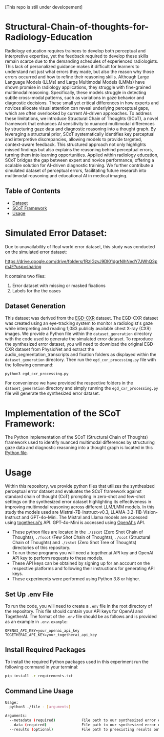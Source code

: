 [This repo is still under developement]

# Structural-Chain-of-thoughts-for-Radiology-Education

Radiology education requires trainees to develop both perceptual and interpretive expertise, yet the feedback required to develop these skills remain scarce due to the demanding schedules of experienced radiologists. This lack of personalized guidance makes it difficult for learners to understand
not just what errors they made, but also the reason why those errors occurred and how to refine their reasoning skills. Although Large Language Models (LLMs) and Large Multimodal Models (LMMs) have shown promise in radiology applications, they struggle with fine-grained multimodal reasoning. Specifically, these models struggle in detecting subtle cross-modal patterns, such as variations in gaze behavior and diagnostic decisions. These small yet critical differences in how experts and novices allocate visual attention can reveal underlying perceptual gaps, which are often overlooked by current AI-driven approaches. To address these limitations, we introduce Structural Chain of Thoughts (SCoT), a novel framework that enhances AI sensitivity to nuanced multimodal differences by structuring gaze data
and diagnostic reasoning into a thought graph. By leveraging a structural prior, SCoT systematically identifies key perceptual and interpretive discrepancies, allowing models to provide targeted, context-aware feedback. This structured approach not only highlights missed findings but also explains
the reasoning behind perceptual errors, turning them into learning opportunities. Applied within radiology education, SCoT bridges the gap between expert and novice performance, offering a scalable solution for AI-driven diagnostic training. We further contribute a simulated dataset of perceptual
errors, facilitating future research into multimodal reasoning and educational
AI in medical imaging.

## Table of Contents

- [Dataset](#dataset)
- [SCoT Framework](#framework)
- [Usage](#usage)

# Simulated Error Dataset: <a name="dataset"></a>

Due to unavailability of Real world error dataset, this study was conducted on the simulated error dataset:

https://drive.google.com/drive/folders/1RzlGzvJ9Dl01dgrNlhNedY7JWhQ3pmJE?usp=sharing

It contains two files:

1. Error dataset with missing or masked fixations
2. Labels for the the cases

## Dataset Generation

This dataset was derived from the [EGD-CXR](https://physionet.org/content/egd-cxr/1.0.0/) dataset. The EGD-CXR dataset was created using an eye-tracking system to monitor a radiologist's gaze while interpreting and reading 1,083 publicly available chest X-ray (CXR) images. We provide a Python file within the `dataset_generation` directory with the code used to generate the simulated error dataset. To reproduce the synthesized error dataset, you will need to download the original EGD-CXR dataset from PhysioNet and extract the audio_segmentation_transcripts and fixation folders as displayed within the `dataset_generation` directory. Then run the `egd_cxr_processing.py` file with the following command:

```bash
python3 egd_cxr_processing.py
```

For convenience we have provided the respective folders in the `dataset_generation` directory and simply running the `egd_cxr_processing.py` file will generate the synthesized error dataset.

# Implementation of the SCoT Framework: <a name="framework"></a>

The Python implementation of the SCoT (Structural Chain of Thoughts) framework used to
identify nuanced multimodal differences by structuring gaze data and diagnostic reasoning
into a thought graph is located in this [Python file](https://github.com/a04101999/Structural-Chain-of-thoughts-for-Radiology-Education/blob/main/scot/scot_framework/scot_creation.py).

# Usage <a name="usage"></a>

Within this repository, we provide python files that utilizes the synthesized perceptual error dataset and evaluates the SCoT framework against standard chain of thought (CoT) prompting in zero-shot and few-shot settings on the synthesized error dataset highlighting its effectiveness in improving multimodal reasoning across different LLM/LMM models. In this study the models used are Mistral-7B-Instruct-v0.3, LLAMA-3.2-11B-Vision-Instruct and GPT-4o-Mini. The Mistral and Llama models are accessed using [together.ai's](https://www.together.ai/) API. GPT-4o-Mini is accessed using [OpenAI's](https://openai.com/api/) API.

- These python files are located in the `./zscot` (Zero Shot Chain of Thoughts), `./fscot` (Few Shot Chain of Thoughts), `./scot` (Structural Chain of Thoughts) and `./zstot` (Zero Shot Tree of Thoughts) directories of this repository.
- To run these programs you will need a together.ai API key and OpenAI API key to perform requests to these models.
- These API keys can be obtained by signing up for an account on the respective platforms and following their instructions for generating API keys.
- These experiments were performed using Python 3.8 or higher.

## Set Up .env File

To run the code, you will need to create a `.env` file in the root directory of the repository. This file should contain your API keys for OpenAI and TogetherAI. The format of the `.env` file should be as follows and is provided as an example in `.env.example`:

```
OPENAI_API_KEY=your_openai_api_key
TOGETHERAI_API_KEY=your_togetherai_api_key
```

## Install Required Packages

To install the required Python packages used in this experiment run the following command in your terminal:

```bash
pip install -r requirements.txt
```

## Command Line Usage

```bash
Usage:
  python3 ./file - [arguments]

Arguments:
  --metadata (required)            File path to our synthesized error dataset metadata file containing class labels utilized and their descriptions
  --data (required)                File path to our synthesized error dataset file with gaze data and corresponding transcriptions on Chest X-Ray images
  --results (optional)             File path to preexisting results output file generated by the Python file
```
